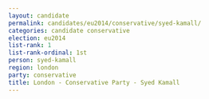 ```yaml
---
layout: candidate
permalink: candidates/eu2014/conservative/syed-kamall/
categories: candidate conservative
election: eu2014
list-rank: 1
list-rank-ordinal: 1st
person: syed-kamall
region: london
party: conservative
title: London - Conservative Party - Syed Kamall
---
```

